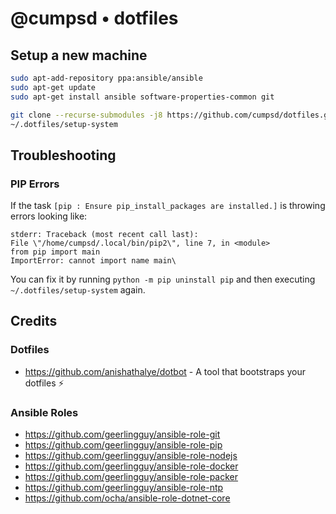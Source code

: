 # @cumpsd • dotfiles

## Setup a new machine

```bash
sudo apt-add-repository ppa:ansible/ansible
sudo apt-get update
sudo apt-get install ansible software-properties-common git

git clone --recurse-submodules -j8 https://github.com/cumpsd/dotfiles.git ~/.dotfiles
~/.dotfiles/setup-system
```

## Troubleshooting

### PIP Errors

If the task `[pip : Ensure pip_install_packages are installed.]` is throwing errors looking like:

```
stderr: Traceback (most recent call last):
File \"/home/cumpsd/.local/bin/pip2\", line 7, in <module>
from pip import main
ImportError: cannot import name main\
```

You can fix it by running `python -m pip uninstall pip` and then executing `~/.dotfiles/setup-system` again.

## Credits

### Dotfiles

* https://github.com/anishathalye/dotbot - A tool that bootstraps your dotfiles ⚡️

### Ansible Roles

* https://github.com/geerlingguy/ansible-role-git
* https://github.com/geerlingguy/ansible-role-pip
* https://github.com/geerlingguy/ansible-role-nodejs
* https://github.com/geerlingguy/ansible-role-docker
* https://github.com/geerlingguy/ansible-role-packer
* https://github.com/geerlingguy/ansible-role-ntp
* https://github.com/ocha/ansible-role-dotnet-core
